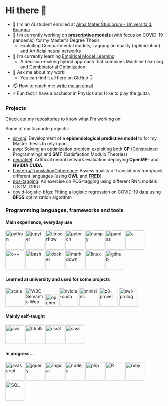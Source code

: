 # Hi there 👋

<!--
**michimichiamo/michimichiamo** is a ✨ _special_ ✨ repository because its `README.md` (this file) appears on your GitHub profile.
-->

- 📖 I'm an AI student enrolled at [Alma Mater Studiorum - Università di Bologna](https://corsi.unibo.it/2cycle/artificial-intelligence/index.html)
- 🔭 I’m currently working on **prescriptive models** (with focus on COVID-19 pandemic) for my Master's Degree Thesis
  - Exploiting Compartmental models, Lagrangian duality (optimization) and Artificial neural networks
- 🌱 I’m currently learning [Empirical Model Learning](https://emlopt.github.io/)
  - A decision-making hybrid approach that combines Machine Learning and Combinatorial Optimization
- 💬 Ask me about my work!
  - You can find it all here on GitHub 👇
- 📫 How to reach me: [write me an email](mailto:michele.iannello@studio.unibo.it)
- ⚡ Fun fact: I have a bachelor in Physics and I like to play the guitar.

### Projects
Check out my repositories to know what I'm working on!

Some of my favourite projects:
- [sir-npi](https://github.com/michimichiamo/sir-npi): Development of a **epidemiological predictive model** to for my Master thesis to rely upon.
- [pwp](https://github.com/michimichiamo/pwp): Solving an optimization problem exploiting both **CP** (Constrained Programming) and **SMT** (Satisfaction Modulo Theories)
- [neuralnet](https://github.com/michimichiamo/neuralnet): Artificial neural network evaluation deploying **OpenMP**- and **NVIDIA CUDA**.
- [Lostefra/TranslationCoherence](https://github.com/Lostefra/TranslationCoherence): Assess quality of translations from/back different languages (using **OWL** and [**FRED**](http://wit.istc.cnr.it/stlab-tools/fred/))
- [pos-tagging](https://github.com/michimichiamo/pos-tagging): An exercise on POS-tagging using different RNN models (LSTM, GRU)
- [covid-logistic-bfgs](https://github.com/michimichiamo/covid-logistic-bfgs): Fitting a logistic regression on COVID-19 data using **BFGS** optimization algorithm


### Programming languages, frameworks and tools

#### Main experience, everyday use

<p>
  <a href="https://www.python.org/"><img alt="python" height=60 src="https://cdn.jsdelivr.net/gh/devicons/devicon/icons/python/python-original-wordmark.svg" /></a>
  <a href="https://jupyter.org/"><img alt="jupyter" height=60 src="https://cdn.jsdelivr.net/gh/devicons/devicon/icons/jupyter/jupyter-original-wordmark.svg" /></a>
  <a href="https://www.tensorflow.org/"><img alt="tensorflow" height=60 src="https://cdn.jsdelivr.net/gh/devicons/devicon/icons/tensorflow/tensorflow-original.svg" /></a>
  <a href="https://pytorch.org/"><img alt="pytorch" height=60 src=https://www.vectorlogo.zone/logos/pytorch/pytorch-icon.svg /></a>
  <a href="https://numpy.org/"><img alt="numpy" height=60 src="https://cdn.jsdelivr.net/gh/devicons/devicon/icons/numpy/numpy-original.svg" /></a>
  <a href="https://pandas.pydata.org/"><img alt ="pandas" height=60 src="https://cdn.jsdelivr.net/gh/devicons/devicon/icons/pandas/pandas-original-wordmark.svg" /></a>
  <a href="https://www.iso.org/standard/74528.html"><img alt="c" height=60 src="https://cdn.jsdelivr.net/gh/devicons/devicon/icons/c/c-original.svg" /></a>
  <a href="https://isocpp.org/"><img alt="c++" height=60 src="https://cdn.jsdelivr.net/gh/devicons/devicon/icons/cplusplus/cplusplus-original.svg" /></a>
  <a href="https://www.gnu.org/software/bash/"><img alt="bash" height=60 src="https://cdn.jsdelivr.net/gh/devicons/devicon/icons/bash/bash-original.svg" /></a>
  <a href="https://www.docker.com/"><img alt="docker" height=60 src="https://cdn.jsdelivr.net/gh/devicons/devicon/icons/docker/docker-original-wordmark.svg" /></a>
  <a href="https://daringfireball.net/projects/markdown/"><img alt="markdown" height=60 src="https://cdn.jsdelivr.net/gh/devicons/devicon/icons/markdown/markdown-original.svg" /></a>
  <a href="https://www.linux.org/"><img alt="linux" height=60 src="https://cdn.jsdelivr.net/gh/devicons/devicon/icons/linux/linux-original.svg" /></a>
  <a href="https://github.com/"><img alt="github" height=60 src="https://cdn.jsdelivr.net/gh/devicons/devicon/icons/github/github-original-wordmark.svg" /></a>
</p>

#### Learned at university and used for some projects

<p>  
  <a href="https://www.scala-lang.org/"><img alt="scala" height=60 src="https://cdn.jsdelivr.net/gh/devicons/devicon/icons/scala/scala-original-wordmark.svg" /></a>
  <a href="http://www.w3.org/2001/sw/"><img alt="W3C Semantic Web" height=60 src="https://user-images.githubusercontent.com/33673888/143017073-8f2a6143-ffa1-4cfa-8341-15d8afb0ef4d.png" /></a>
  <a href="https://www.openmp.org/"><img alt="openmp" height=40 src="https://www.openmp.org/wp-content/uploads/openmp-header-logo-100h.png" /></a>
  <a href="https://developer.nvidia.com/cuda-zone"><img alt="nvidia-cuda" height=60 src=https://www.vectorlogo.zone/logos/nvidia/nvidia-ar21.svg /></a>
  <a href="https://www.minizinc.org/"><img alt="minizinc" height=60 src="https://www.minizinc.org/MiniZn_logo.png" /></a>
  <a href="https://github.com/Z3Prover/z3"><img alt="z3-prover" height=60 src="https://avatars.githubusercontent.com/u/11668813?s=200&v=4" /></a>
  <a href="https://www.swi-prolog.org/"><img alt="swi-prolog" height=60 src="https://aws1.discourse-cdn.com/free1/uploads/swiprolog/original/1X/73ebf150a3746e8f54f93423fb28d18c434847c9.png" height=60 /></a>
</p>

#### Mainly self-taught
  
<p>
  <a href="https://www.java.com/"><img alt="java" height=60 src="https://cdn.jsdelivr.net/gh/devicons/devicon/icons/java/java-original-wordmark.svg" /></a>
  <a href="https://html.spec.whatwg.org/multipage/"><img alt="html5" height=60 src="https://cdn.jsdelivr.net/gh/devicons/devicon/icons/html5/html5-original-wordmark.svg" /></a>
  <a href="https://www.w3.org/TR/CSS/"><img alt="css3" height=60 src="https://cdn.jsdelivr.net/gh/devicons/devicon/icons/css3/css3-original-wordmark.svg" /></a>
  <a href="https://sass-lang.com/"><img alt="sass" height=60 src="https://cdn.jsdelivr.net/gh/devicons/devicon/icons/sass/sass-original.svg" /></a>
</p>

#### In progress...
<p>
  <a href="https://www.ecma-international.org/publications-and-standards/standards/ecma-262/"><img alt="javascript" height=60 src="https://cdn.jsdelivr.net/gh/devicons/devicon/icons/javascript/javascript-original.svg" /></a>
  <a href="https://jquery.com/"><img alt="jquery" height=60 src="https://cdn.jsdelivr.net/gh/devicons/devicon/icons/jquery/jquery-original-wordmark.svg" /></a>
  <a href="https://angular.io/"><img alt="angular" height=60 src="https://cdn.jsdelivr.net/gh/devicons/devicon/icons/angularjs/angularjs-original.svg" /></a>
  <a href="https://nodejs.org/"><img alt="nodejs" height=60 src="https://cdn.jsdelivr.net/gh/devicons/devicon/icons/nodejs/nodejs-original.svg" /></a>
  <a href="https://www.php.net/"><img alt="php" height=60 src="https://cdn.jsdelivr.net/gh/devicons/devicon/icons/php/php-original.svg" /></a>
  <a href="https://www.r-project.org/"><img alt="R" height=60 src="https://cdn.jsdelivr.net/gh/devicons/devicon/icons/r/r-original.svg" /></a>
  <a href="https://www.ruby-lang.org/"><img alt="ruby" height=60 src="https://cdn.jsdelivr.net/gh/devicons/devicon/icons/ruby/ruby-original-wordmark.svg" /></a>
  <a href="https://www.iso.org/standard/63555.html"><img alt="SQL" height=60 src="https://cdn.jsdelivr.net/gh/devicons/devicon/icons/mysql/mysql-original-wordmark.svg" /></a>
</p>




